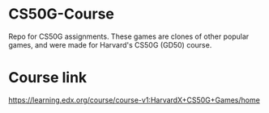 # CS50G-Course

Repo for CS50G assignments. These games are clones of other popular games, and were made for Harvard's CS50G (GD50) course.

# Course link
https://learning.edx.org/course/course-v1:HarvardX+CS50G+Games/home
